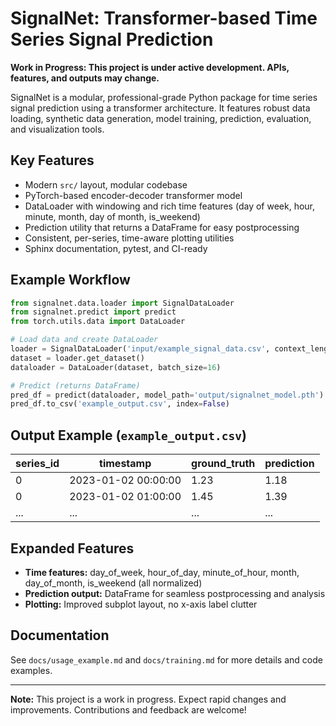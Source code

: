 # SignalNet: Transformer-based Time Series Signal Prediction

**Work in Progress: This project is under active development. APIs, features, and outputs may change.**

SignalNet is a modular, professional-grade Python package for time series signal prediction using a transformer architecture. It features robust data loading, synthetic data generation, model training, prediction, evaluation, and visualization tools.

## Key Features
- Modern `src/` layout, modular codebase
- PyTorch-based encoder-decoder transformer model
- DataLoader with windowing and rich time features (day of week, hour, minute, month, day of month, is_weekend)
- Prediction utility that returns a DataFrame for easy postprocessing
- Consistent, per-series, time-aware plotting utilities
- Sphinx documentation, pytest, and CI-ready

## Example Workflow
```python
from signalnet.data.loader import SignalDataLoader
from signalnet.predict import predict
from torch.utils.data import DataLoader

# Load data and create DataLoader
loader = SignalDataLoader('input/example_signal_data.csv', context_length=24, prediction_length=6)
dataset = loader.get_dataset()
dataloader = DataLoader(dataset, batch_size=16)

# Predict (returns DataFrame)
pred_df = predict(dataloader, model_path='output/signalnet_model.pth')
pred_df.to_csv('example_output.csv', index=False)
```

## Output Example (`example_output.csv`)
| series_id | timestamp           | ground_truth | prediction |
|-----------|---------------------|--------------|------------|
| 0         | 2023-01-02 00:00:00 | 1.23         | 1.18       |
| 0         | 2023-01-02 01:00:00 | 1.45         | 1.39       |
| ...       | ...                 | ...          | ...        |

## Expanded Features
- **Time features:** day_of_week, hour_of_day, minute_of_hour, month, day_of_month, is_weekend (all normalized)
- **Prediction output:** DataFrame for seamless postprocessing and analysis
- **Plotting:** Improved subplot layout, no x-axis label clutter

## Documentation
See `docs/usage_example.md` and `docs/training.md` for more details and code examples.

---

**Note:** This project is a work in progress. Expect rapid changes and improvements. Contributions and feedback are welcome!
